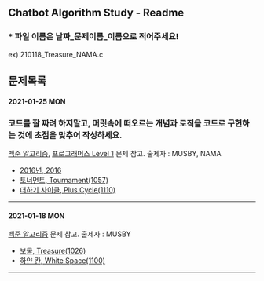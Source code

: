 ## Chatbot Algorithm Study - Readme
### * 파일 이름은 날짜_문제이름_이름으로 적어주세요! 
ex) 210118_Treasure_NAMA.c
## 문제목록

#### 2021-01-25 MON

### 코드를 잘 짜려 하지말고, 머릿속에 떠오르는 개념과 로직을 코드로 구현하는 것에 초점을 맞추어 작성하세요.

[백준 알고리즘](https://www.acmicpc.net/problemset), [프로그래머스 Level 1](https://programmers.co.kr/learn/challenges) 문제 참고.   출제자 : MUSBY, NAMA

- [2016년, 2016](https://programmers.co.kr/learn/courses/30/lessons/12901)
- [토너먼트, Tournament(1057)](https://www.acmicpc.net/problem/1057)
- [더하기 사이클, Plus Cycle(1110)](https://www.acmicpc.net/problem/1110)

---------------------------------

#### 2021-01-18 MON

[백준 알고리즘](https://www.acmicpc.net/problemset) 문제 참고.   출제자 : MUSBY

- [보물, Treasure(1026)](https://www.acmicpc.net/problem/1026)
- [하얀 칸, White Space(1100)](https://www.acmicpc.net/problem/1100)

---------------------------------
